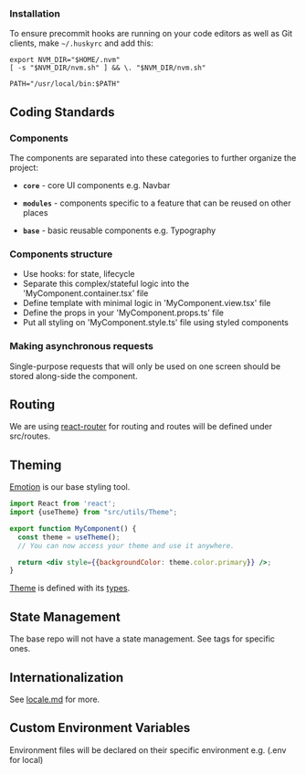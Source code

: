 ### Installation

To ensure precommit hooks are running on your code editors as well as Git clients,
make `~/.huskyrc` and add this:

````
export NVM_DIR="$HOME/.nvm"
[ -s "$NVM_DIR/nvm.sh" ] && \. "$NVM_DIR/nvm.sh"

PATH="/usr/local/bin:$PATH"
````

## Coding Standards

### Components

The components are separated into these categories to further organize the project:

- **`core`** - core UI components e.g. Navbar

- **`modules`** - components specific to a feature that can be reused on other places

- **`base`** - basic reusable components e.g. Typography

### Components structure

 - Use hooks: for state, lifecycle
 - Separate this complex/stateful logic into the 'MyComponent.container.tsx' file
 - Define template with minimal logic in 'MyComponent.view.tsx' file
 - Define the props in your 'MyComponent.props.ts' file
 - Put all styling on 'MyComponent.style.ts' file using styled components

### Making asynchronous requests

Single-purpose requests that will only be used on one screen should be stored along-side the component.

## Routing

We are using [react-router](https://reactrouter.com/web/guides/quick-start) for routing and routes will be defined under src/routes.

## Theming
[Emotion](https://emotion.sh/docs/introduction) is our base styling tool.

```jsx
import React from 'react';
import {useTheme} from "src/utils/Theme";

export function MyComponent() {
  const theme = useTheme();
  // You can now access your theme and use it anywhere.

  return <div style={{backgroundColor: theme.color.primary}} />;
}
```

[Theme](src/utils/Theme.ts) is defined with its [types](src/types/Theme.ts).

## State Management

The base repo will not have a state management.
See tags for specific ones.

## Internationalization

See [locale.md](src/locales/i18n.md) for more.

## Custom Environment Variables
Environment files will be declared on their specific environment e.g. (.env for local)